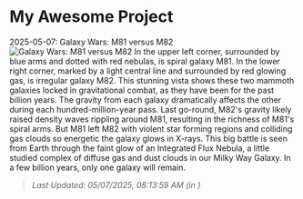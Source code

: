 # My Awesome Project

<!-- APOD Start -->
2025-05-07: Galaxy Wars: M81 versus M82
![Galaxy Wars: M81 versus M82](https://apod.nasa.gov/apod/image/2505/M81M82_CAT_960.jpg)
In the upper left corner, surrounded by blue arms and dotted with red nebulas, is spiral galaxy M81.  In the lower right corner, marked by a light central line and surrounded by red glowing gas, is irregular galaxy M82.  This stunning vista shows these two mammoth galaxies locked in gravitational combat, as they have been for the past billion years.   The gravity from each galaxy dramatically affects the other during each hundred-million-year pass.  Last go-round, M82's gravity likely raised density waves rippling around M81, resulting in the richness of M81's spiral arms.  But M81 left M82 with violent star forming regions and colliding gas clouds so energetic the galaxy glows in X-rays.  This big battle is seen from Earth through the faint glow of an Integrated Flux Nebula, a little studied complex of diffuse gas and dust clouds in our Milky Way Galaxy. In a few billion years, only one galaxy will remain.
> _Last Updated: 05/07/2025, 08:13:59 AM (in )_
<!-- APOD End -->
